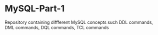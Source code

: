# MySQL-Part-1
Repository containing diffferent MySQL concepts such DDL commands, DML commands, DQL commands, TCL commands
